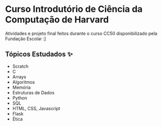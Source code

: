 # Curso Introdutório de Ciência da Computação de Harvard

Atividades e projeto final feitos durante o curso CC50 disponibilizado pela Fundação Escolar :]


<h2> Tópicos Estudados ✨ </h2>
  
- Scratch
- C
- Arrays
- Algoritmos
- Memória
- Estruturas de Dados
- Python
- SQL
- HTML, CSS, Javascript
- Flask
- Ética
 
